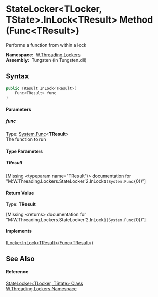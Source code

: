 StateLocker&lt;TLocker, TState>.InLock&lt;TResult> Method (Func&lt;TResult>)
============================================================================
   Performs a function from within a lock

  **Namespace:**  [W.Threading.Lockers][1]  
  **Assembly:**  Tungsten (in Tungsten.dll)

Syntax
------

```csharp
public TResult InLock<TResult>(
	Func<TResult> func
)

```

#### Parameters

##### *func*
Type: [System.Func][2]&lt;**TResult**>  
The function to run

#### Type Parameters

##### *TResult*

[Missing &lt;typeparam name="TResult"/> documentation for "M:W.Threading.Lockers.StateLocker`2.InLock``1(System.Func{``0})"]


#### Return Value
Type: **TResult**  

[Missing &lt;returns> documentation for "M:W.Threading.Lockers.StateLocker`2.InLock``1(System.Func{``0})"]

#### Implements
[ILocker.InLock&lt;TResult>(Func&lt;TResult>)][3]  


See Also
--------

#### Reference
[StateLocker&lt;TLocker, TState> Class][4]  
[W.Threading.Lockers Namespace][1]  

[1]: ../README.md
[2]: http://msdn.microsoft.com/en-us/library/bb534960
[3]: ../ILocker/InLock__1.md
[4]: README.md